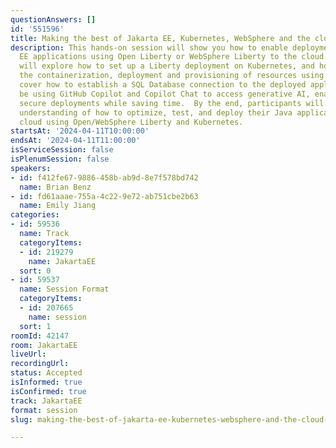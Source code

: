 ```yaml
---
questionAnswers: []
id: '551596'
title: Making the best of Jakarta EE, Kubernetes, WebSphere and the cloud with AI
description: This hands-on session will show you how to enable deployments of Jakarta
  EE applications using Open Liberty or WebSphere Liberty to the cloud with AI. Attendees
  will explore how to set up a Liberty deployment on Kubernetes, and how to streamline
  the containerization, deployment and provisioning of resources using AI. We’ll also
  cover how to establish a SQL Database connection to the deployed application. We’ll
  be using GitHub Copilot and Copilot Chat to access generative AI, enabling smooth,
  secure deployments while saving time.  By the end, participants will have a comprehensive
  understanding of how to optimize, test, and deploy their Java applications on the
  cloud using Open/WebSphere Liberty and Kubernetes.
startsAt: '2024-04-11T10:00:00'
endsAt: '2024-04-11T11:00:00'
isServiceSession: false
isPlenumSession: false
speakers:
- id: f412fe67-9886-458b-ab9d-8e7f578bd742
  name: Brian Benz
- id: fd61aaae-755a-4c22-9e72-ab751cbe2b63
  name: Emily Jiang
categories:
- id: 59536
  name: Track
  categoryItems:
  - id: 219279
    name: JakartaEE
  sort: 0
- id: 59537
  name: Session Format
  categoryItems:
  - id: 207665
    name: session
  sort: 1
roomId: 42147
room: JakartaEE
liveUrl: 
recordingUrl: 
status: Accepted
isInformed: true
isConfirmed: true
track: JakartaEE
format: session
slug: making-the-best-of-jakarta-ee-kubernetes-websphere-and-the-cloud-with-ai

---
```

